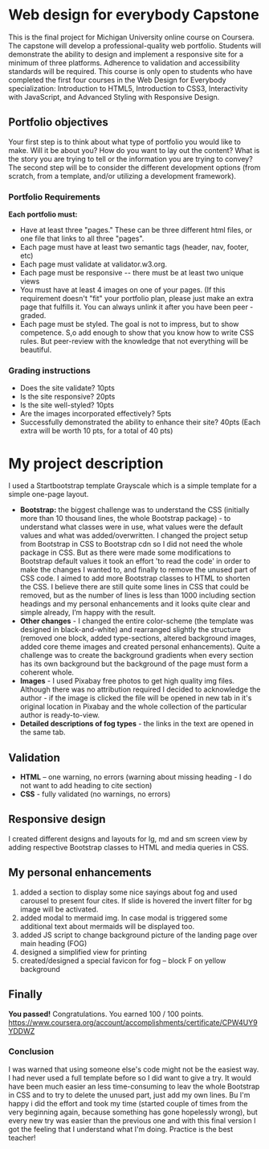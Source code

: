 # Web design for everybody Capstone

This is the final project for Michigan University online course on Coursera. The capstone will develop a professional-quality web portfolio.  Students will demonstrate the ability to design and implement a responsive site for a minimum of three platforms.  Adherence to validation and accessibility standards will be required. This course is only open to students who have completed the first four courses in the Web Design for Everybody specialization: Introduction to HTML5, Introduction to CSS3, Interactivity with JavaScript, and Advanced Styling with Responsive Design.

## Portfolio objectives
Your first step is to think about what type of portfolio you would like to make. Will it be about you? How do you want to lay out the content? What is the story you are trying to tell or the information you are trying to convey? The second step will be to consider the different development options (from scratch, from a template, and/or utilizing a development framework). 

### Portfolio Requirements
**Each portfolio must:**
- Have at least three "pages." These can be three different html files, or one file that links to all three "pages". 
- Each page must have at least two semantic tags (header, nav, footer, etc)
- Each page must validate at validator.w3.org.
- Each page must be responsive -- there must be at least two unique views
- You must have at least 4 images on one of your pages. (If this requirement doesn't "fit" your portfolio plan, please just make an extra page that fulfills it. You can always unlink it after you have been peer -graded.
- Each page must be styled. The goal is not to impress, but to show competence. S,o add enough to show that you know how to write CSS rules. But peer-review with the knowledge that not everything will be beautiful.

### Grading instructions
- Does the site validate? 10pts
- Is the site responsive? 20pts
- Is the site well-styled? 10pts
- Are the images incorporated effectively? 5pts
- Successfully demonstrated the ability to enhance their site? 40pts (Each extra will be worth 10 pts, for a total of 40 pts)

# My project description
I used a Startbootstrap template Grayscale which is a simple template for a simple one-page layout. 
   - **Bootstrap:** the biggest challenge was to understand the CSS (initially more than 10 thousand lines, the whole Bootstrap package) - to understand what classes were in use, what values were the default values and what was added/overwritten. I changed the project setup from Bootstrap in CSS to Bootstrap cdn so I did not need the whole package in CSS. But as there were made some modifications to Bootstrap default values it took an effort 'to read the code' in order to make the changes I wanted to, and finally to remove the unused part of CSS code. I aimed to add more Bootstrap classes to HTML to shorten the CSS. I believe there are still quite some lines in CSS that could be removed, but as the number of lines is less than 1000 including section headings and my personal enhancements and it looks quite clear and simple already, I’m happy with the result.
   - **Other changes** - I changed the entire color-scheme (the template was designed in black-and-white) and rearranged slightly the structure (removed one block, added type-sections, altered background images, added core theme images and created personal enhancements). Quite a challenge was to create the background gradients when every section has its own background but the background of the page must form a coherent whole.
   - **Images** - I used Pixabay free photos to get high quality img files. Although there was no attribution required I decided to acknowledge the author - if the image is clicked the file will be opened in new tab in it's original location in Pixabay and the whole collection of the particular author is ready-to-view.
   - **Detailed descriptions of fog types** - the links in the text are opened in the same tab.

## Validation
- **HTML** – one warning, no errors (warning about missing heading - I do not want to add heading to cite section)
- **CSS** - fully validated (no warnings, no errors)

## Responsive design
I created different designs and layouts for lg, md and sm screen view by adding respective Bootstrap classes to HTML and media queries in CSS.

## My personal enhancements
1. added a section to display some nice sayings about fog and used carousel to present four cites. If slide is hovered the invert filter for bg image will be activated.
2. added modal to mermaid img. In case modal is triggered some additional text about mermaids will be displayed too.
3. added JS script to change background picture of the landing page over main heading (FOG)
4. designed a simplified view for printing
5. created/designed a special favicon for fog – block F on yellow background

## Finally
**You passed!** Congratulations. You earned 100 / 100 points.
https://www.coursera.org/account/accomplishments/certificate/CPW4UY9YDDWZ

### Conclusion
I was warned that using someone else's code might not be the easiest way. I had never used a full template before so I did want to give a try. It would have been much easier an less time-consuming to leav the whole Bootstrap in CSS and to try to delete the unused part, just add my own lines. Bu I'm happy i did the effort and took my time (started couple of times from the very beginning again, because something has gone hopelessly wrong), but every new try was easier than the previous one and with this final version I got the feeling that I understand what I'm doing. Practice is the best teacher!

